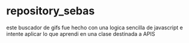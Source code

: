 # repository_sebas
este buscador de gifs fue hecho con una logica sencilla de javascript e intente aplicar lo que aprendi en una clase destinada a APIS 
